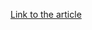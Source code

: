 [Link to the article](https://research.checkpoint.com/2023/guarding-against-the-unseen-investigating-a-stealthy-remcos-malware-attack-on-colombian-firms/)
